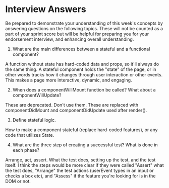 # Interview Answers
Be prepared to demonstrate your understanding of this week's concepts by answering questions on the following topics. These will not be counted as a part of your sprint score but will be helpful for preparing you for your endorsement interview, and enhancing overall understanding.

1. What are the main differences between a stateful and a functional component?

A function without state has hard-coded data and props, so it'll always do the same thing. A stateful component holds the "state" of the page, or in other words tracks how it changes through user interaction or other events. This makes a page more interactive, dynamic, and engaging.

2. When does a componentWillMount function be called? What about a componentWillUpdate?

These are deprecated. Don't use them. These are replaced with componentDidMount and componentDidUpdate used after render().

3. Define stateful logic.

How to make a component stateful (replace hard-coded features), or any code that utilizes State.

4. What are the three step of creating a successful test? What is done in each phase?

Arrange, act, assert. What the test does, setting up the test, and the test itself. I think the steps would be more clear if they were called "Assert" what the test does, "Arrange" the test actions (userEvent types in an input or checks a box etc), and "Assess" if the feature you're looking for is in the DOM or not.
